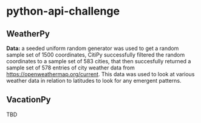 # python-api-challenge
## WeatherPy
**Data:** a seeded uniform random generator was used to get a random sample set of 1500 coordinates, CitiPy successfully filtered the random coordinates to a sample set of 583 cities, that then succesfully returned a sample set of 578 entries of city weather data from https://openweathermap.org/current. This data was used to look at various weather data in relation to latitudes to look for any emergent patterns.
## VacationPy
TBD
